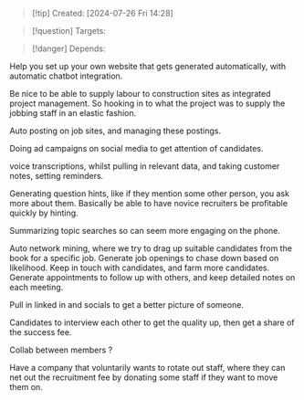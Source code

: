 
>[!tip] Created: [2024-07-26 Fri 14:28]

>[!question] Targets: 

>[!danger] Depends: 

Help you set up your own website that gets generated automatically, with automatic chatbot integration.

Be nice to be able to supply labour to construction sites as integrated project management.
So hooking in to what the project was to supply the jobbing staff in an elastic fashion.

Auto posting on job sites, and managing these postings.

Doing ad campaigns on social media to get attention of candidates.

voice transcriptions, whilst pulling in relevant data, and taking customer notes, setting reminders.

Generating question hints, like if they mention some other person, you ask more about them.
Basically be able to have novice recruiters be profitable quickly by hinting.

Summarizing topic searches so can seem more engaging on the phone.

Auto network mining, where we try to drag up suitable candidates from the book for a specific job.
Generate job openings to chase down based on likelihood.
Keep in touch with candidates, and farm more candidates.  Generate appointments to follow up with others, and keep detailed notes on each meeting.

Pull in linked in and socials to get a better picture of someone.

Candidates to interview each other to get the quality up, then get a share of the success fee.

Collab between members ?

Have a company that voluntarily wants to rotate out staff, where they can net out the recruitment fee by donating some staff if they want to move them on.